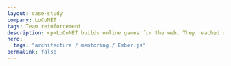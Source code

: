 ```yaml
---
layout: case-study
company: LoCoNET
tags: Team reinforcement
description: <p>LoCoNET builds online games for the web. They reached out to Mainmatter to improve their team’s productivity.</p><p>We identified and fixed some blocking issues, laid the architectural foundation for some advanced features and conducted workshops to level up their team’s expertise.</p>
hero:
  tags: "architecture / mentoring / Ember.js"
permalink: false
---
```

